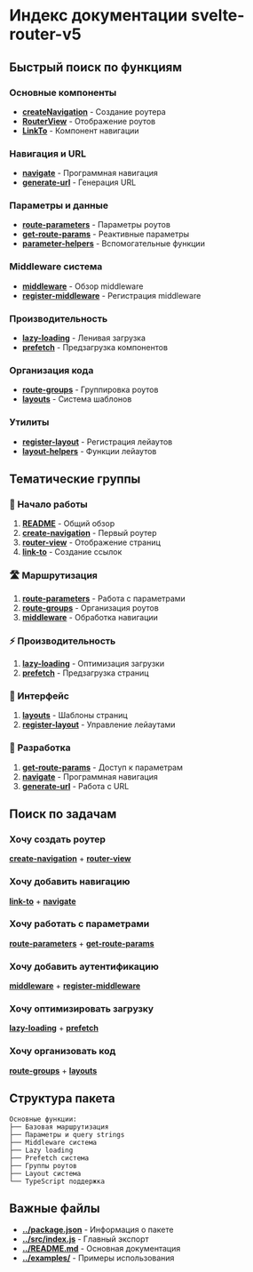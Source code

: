 # Индекс документации svelte-router-v5

## Быстрый поиск по функциям

### Основные компоненты
- **[createNavigation](create-navigation.md)** - Создание роутера
- **[RouterView](router-view.md)** - Отображение роутов
- **[LinkTo](link-to.md)** - Компонент навигации

### Навигация и URL
- **[navigate](navigate.md)** - Программная навигация
- **[generate-url](generate-url.md)** - Генерация URL

### Параметры и данные
- **[route-parameters](route-parameters.md)** - Параметры роутов
- **[get-route-params](get-route-params.md)** - Реактивные параметры
- **[parameter-helpers](parameter-helpers.md)** - Вспомогательные функции

### Middleware система
- **[middleware](middleware.md)** - Обзор middleware
- **[register-middleware](register-middleware.md)** - Регистрация middleware

### Производительность
- **[lazy-loading](lazy-loading.md)** - Ленивая загрузка
- **[prefetch](prefetch.md)** - Предзагрузка компонентов

### Организация кода
- **[route-groups](route-groups.md)** - Группировка роутов
- **[layouts](layouts.md)** - Система шаблонов

### Утилиты
- **[register-layout](register-layout.md)** - Регистрация лейаутов
- **[layout-helpers](layout-helpers.md)** - Функции лейаутов

## Тематические группы

### 🚀 Начало работы
1. **[README](../README.md)** - Общий обзор
2. **[create-navigation](create-navigation.md)** - Первый роутер
3. **[router-view](router-view.md)** - Отображение страниц
4. **[link-to](link-to.md)** - Создание ссылок

### 🛣️ Маршрутизация
1. **[route-parameters](route-parameters.md)** - Работа с параметрами
2. **[route-groups](route-groups.md)** - Организация роутов
3. **[middleware](middleware.md)** - Обработка навигации

### ⚡ Производительность
1. **[lazy-loading](lazy-loading.md)** - Оптимизация загрузки
2. **[prefetch](prefetch.md)** - Предзагрузка страниц

### 🎨 Интерфейс
1. **[layouts](layouts.md)** - Шаблоны страниц
2. **[register-layout](register-layout.md)** - Управление лейаутами

### 🔧 Разработка
1. **[get-route-params](get-route-params.md)** - Доступ к параметрам
2. **[navigate](navigate.md)** - Программная навигация
3. **[generate-url](generate-url.md)** - Работа с URL

## Поиск по задачам

### Хочу создать роутер
**[create-navigation](create-navigation.md)** + **[router-view](router-view.md)**

### Хочу добавить навигацию
**[link-to](link-to.md)** + **[navigate](navigate.md)**

### Хочу работать с параметрами
**[route-parameters](route-parameters.md)** + **[get-route-params](get-route-params.md)**

### Хочу добавить аутентификацию
**[middleware](middleware.md)** + **[register-middleware](register-middleware.md)**

### Хочу оптимизировать загрузку
**[lazy-loading](lazy-loading.md)** + **[prefetch](prefetch.md)**

### Хочу организовать код
**[route-groups](route-groups.md)** + **[layouts](layouts.md)**

## Структура пакета

```
Основные функции:
├── Базовая маршрутизация
├── Параметры и query strings
├── Middleware система
├── Lazy loading
├── Prefetch система
├── Группы роутов
├── Layout система
└── TypeScript поддержка
```

## Важные файлы

- **[../package.json](../../package.json)** - Информация о пакете
- **[../src/index.js](../../src/index.js)** - Главный экспорт
- **[../README.md](../../README.md)** - Основная документация
- **[../examples/](../../examples/)** - Примеры использования
